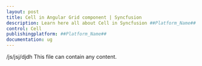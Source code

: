 ```yaml
---
layout: post
title: Cell in Angular Grid component | Syncfusion
description: Learn here all about Cell in Syncfusion ##Platform_Name## Grid component of Syncfusion Essential JS 2 and more.
control: Cell 
publishingplatform: ##Platform_Name##
documentation: ug
---
```


/js/jsj/djdh
This file can contain any content.